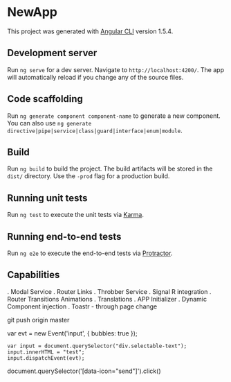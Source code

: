 # NewApp

This project was generated with [Angular CLI](https://github.com/angular/angular-cli) version 1.5.4.

## Development server

Run `ng serve` for a dev server. Navigate to `http://localhost:4200/`. The app will automatically reload if you change any of the source files.

## Code scaffolding

Run `ng generate component component-name` to generate a new component. You can also use `ng generate directive|pipe|service|class|guard|interface|enum|module`.

## Build

Run `ng build` to build the project. The build artifacts will be stored in the `dist/` directory. Use the `-prod` flag for a production build.

## Running unit tests

Run `ng test` to execute the unit tests via [Karma](https://karma-runner.github.io).

## Running end-to-end tests

Run `ng e2e` to execute the end-to-end tests via [Protractor](http://www.protractortest.org/).

## Capabilities

. Modal Service
. Router Links
. Throbber Service
. Signal R integration
. Router Transitions Animations
. Translations
. APP Initializer
. Dynamic Component injection
. Toastr - through page change

git push origin master

var evt = new Event('input', {
        bubbles: true
    });

    var input = document.querySelector("div.selectable-text");
    input.innerHTML = "test";
    input.dispatchEvent(evt);
document.querySelector('[data-icon="send"]').click()